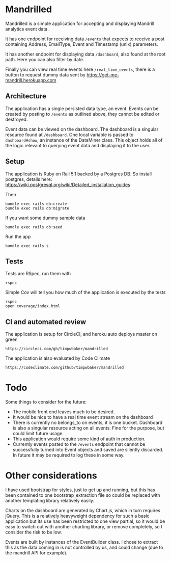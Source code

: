 # Mandrilled

Mandrilled is a simple application for accepting and displaying Mandrill
analytics event data.

It has one endpoint for receiving data `/events` that expects to receive a post
containing Address, EmailType, Event and Timestamp (unix) parameters. 

It has another endpoint for displaying data `/dashboard`, also found at the
root path. Here you can also filter by date.

Finally you can view real time events here `/real_time_events`, there is a
button to request dummy data sent by https://get-me-mandrill.herokuapp.com

## Architecture

The application has a single persisted data type, an event. Events can be
created by posting to `/events` as outlined above, they cannot be edited or
destroyed.

Event data can be viewed on the dashboard. The dashboard is a singular resource
found at `/dashboard`. One local variable is passed to `dashboard#show`, an
instance of the DataMiner class. This object holds all of the logic relevant to
querying event data and displaying it to the user.

## Setup

The application is Ruby on Rail 5.1 backed by a Postgres DB. So install
postgres, details here: https://wiki.postgresql.org/wiki/Detailed_installation_guides

Then

    bundle exec rails db:create
    bundle exec rails db:migrate

If you want some dummy sample data

    bundle exec rails db:seed

Run the app

    bundle exec rails s

## Tests

Tests are RSpec, run them with

    rspec

Simple Cov will tell you how much of the application is executed by the tests

    rspec
    open coverage/index.html

## CI and automated review

The application is setup for CircleCI, and heroku auto deploys master on
green

    https://circleci.com/gh/timpwbaker/mandrilled

The application is also evaluated by Code Climate

    https://codeclimate.com/github/timpwbaker/mandrilled

# Todo

Some things to consider for the future:

* The mobile front end leaves much to be desired.
* It would be nice to have a real time event stream on the dashboard
* There is currently no belongs_to on events, it is one bucket. Dashboard is
also a singular resource acting on all events. Fine for the purpose, but could
limit future usage.
* This application would require some kind of auth in production.
* Currently events posted to the `/events` endpoint that cannot be successfully
  turned into Event objects and saved are silently discarded. In future it may
be required to log these in some way.

# Other considerations

I have used bootstrap for styles, just to get up and running, but this has been
contained to one bootstrap_extraction file so could be replaced with another
templating library relatively easily.

Charts on the dashboard are generated by Chart.js, which in turn requires jQuery.
This is a relatively heavyweight dependency for such a basic application but its
use has been restricted to one view partial, so it would be easy to switch out
with another charting library, or remove completely, so I consider the risk to
be low.

Events are built by instances of the EventBuilder class. I chose to extract this
as the data coming in is not controlled by us, and could change (due to the 
mandrill API for example).
